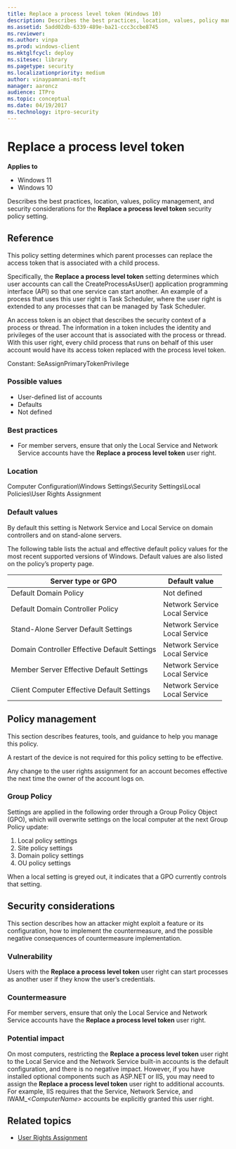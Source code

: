 ```yaml
---
title: Replace a process level token (Windows 10)
description: Describes the best practices, location, values, policy management, and security considerations for the Replace a process level token security policy setting.
ms.assetid: 5add02db-6339-489e-ba21-ccc3ccbe8745
ms.reviewer: 
ms.author: vinpa
ms.prod: windows-client
ms.mktglfcycl: deploy
ms.sitesec: library
ms.pagetype: security
ms.localizationpriority: medium
author: vinaypamnani-msft
manager: aaroncz
audience: ITPro
ms.topic: conceptual
ms.date: 04/19/2017
ms.technology: itpro-security
---
```


# Replace a process level token

**Applies to**
-   Windows 11
-   Windows 10

Describes the best practices, location, values, policy management, and security considerations for the **Replace a process level token** security policy setting.

## Reference

This policy setting determines which parent processes can replace the access token that is associated with a child process.

Specifically, the **Replace a process level token** setting determines which user accounts can call the CreateProcessAsUser() application programming interface (API) so that one service can start another. An example of a process that uses this user right is Task Scheduler, where the user right is extended to any processes that can be managed by Task Scheduler.

An access token is an object that describes the security context of a process or thread. The information in a token includes the identity and privileges of the user account that is associated with the process or thread. With this user right, every child process that runs on behalf of this user account would have its access token replaced with the process level token.

Constant: SeAssignPrimaryTokenPrivilege

### Possible values

-   User-defined list of accounts
-   Defaults
-   Not defined

### Best practices

-   For member servers, ensure that only the Local Service and Network Service accounts have the **Replace a process level token** user right.

### Location

Computer Configuration\\Windows Settings\\Security Settings\\Local Policies\\User Rights Assignment

### Default values

By default this setting is Network Service and Local Service on domain controllers and on stand-alone servers.

The following table lists the actual and effective default policy values for the most recent supported versions of Windows. Default values are also listed on the policy’s property page.

| Server type or GPO | Default value |
| - | - |
| Default Domain Policy| Not defined| 
| Default Domain Controller Policy | Network Service<br/>Local Service |
| Stand-Alone Server Default Settings | Network Service<br/>Local Service| 
| Domain Controller Effective Default Settings | Network Service<br/>Local Service| 
| Member Server Effective Default Settings | Network Service<br/>Local Service| 
| Client Computer Effective Default Settings | Network Service<br/>Local Service| 
 
## Policy management

This section describes features, tools, and guidance to help you manage this policy.

A restart of the device is not required for this policy setting to be effective.

Any change to the user rights assignment for an account becomes effective the next time the owner of the account logs on.

### Group Policy

Settings are applied in the following order through a Group Policy Object (GPO), which will overwrite settings on the local computer at the next Group Policy update:

1.  Local policy settings
2.  Site policy settings
3.  Domain policy settings
4.  OU policy settings

When a local setting is greyed out, it indicates that a GPO currently controls that setting.

## Security considerations

This section describes how an attacker might exploit a feature or its configuration, how to implement the countermeasure, and the possible negative consequences of countermeasure implementation.

### Vulnerability

Users with the **Replace a process level token** user right can start processes as another user if they know the user’s credentials.

### Countermeasure

For member servers, ensure that only the Local Service and Network Service accounts have the **Replace a process level token** user right.

### Potential impact

On most computers, restricting the **Replace a process level token** user right to the Local Service and the Network Service built-in accounts is the default configuration, and there is no negative impact. However, if you have installed optional components such as ASP.NET or IIS, you may need to assign the **Replace a process level token** user right to additional accounts. For example, IIS requires that the Service, Network Service, and IWAM\_*&lt;ComputerName&gt;* accounts be explicitly granted this user right.

## Related topics

- [User Rights Assignment](user-rights-assignment.md)
